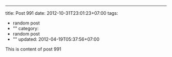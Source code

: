---
title: Post 991
date: 2012-10-31T23:01:23+07:00
tags:
  - random post
  - ""
category:
  - random post
  - ""
updated: 2012-04-19T05:37:56+07:00

This is content of post 991
